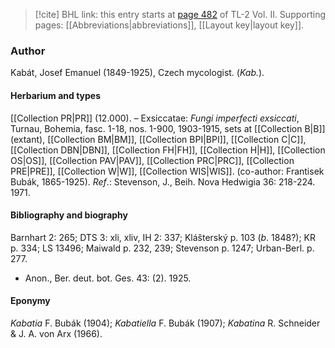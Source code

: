 > [!cite] BHL link: this entry starts at [page 482](https://www.biodiversitylibrary.org/item/103253#page/508/mode/1up) of TL-2 Vol. II.
> Supporting pages: [[Abbreviations|abbreviations]], [[Layout key|layout key]].

### Author

Kabát, Josef Emanuel (1849-1925), Czech mycologist. (*Kab.*).

#### Herbarium and types

[[Collection PR|PR]] (12.000). – Exsiccatae: *Fungi imperfecti exsiccati*, Turnau, Bohemia, fasc. 1-18, nos. 1-900, 1903-1915, sets at [[Collection B|B]] (extant), [[Collection BM|BM]], [[Collection BPI|BPI]], [[Collection C|C]], [[Collection DBN|DBN]], [[Collection FH|FH]], [[Collection H|H]], [[Collection OS|OS]], [[Collection PAV|PAV]], [[Collection PRC|PRC]], [[Collection PRE|PRE]], [[Collection W|W]], [[Collection WIS|WIS]]. (co-author: Frantisek Bubák, 1865-1925).
*Ref*.: Stevenson, J., Beih. Nova Hedwigia 36: 218-224. 1971.

#### Bibliography and biography

Barnhart 2: 265; DTS 3: xli, xliv, IH 2: 337; Klášterský p. 103 (*b*. 1848?); KR p. 334; LS 13496; Maiwald p. 232, 239; Stevenson p. 1247; Urban-Berl. p. 277.
- Anon., Ber. deut. bot. Ges. 43: (2). 1925.

#### Eponymy

*Kabatia* F. Bubák (1904); *Kabatiella* F. Bubák (1907); *Kabatina* R. Schneider & J. A. von Arx (1966).

